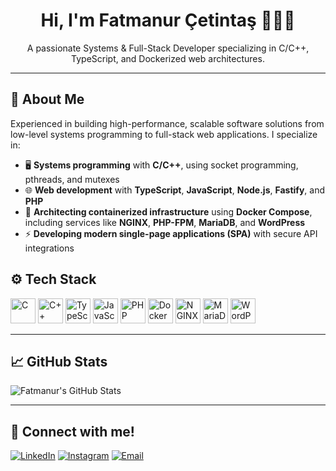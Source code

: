 <h1 align="center">Hi, I'm Fatmanur Çetintaş 👩🏼‍💻</h1>
<p align="center">
A passionate Systems & Full-Stack Developer specializing in C/C++, TypeScript, and Dockerized web architectures.
</p>

---

## 🧩 About Me

Experienced in building high-performance, scalable software solutions from low-level systems programming to full-stack web applications. I specialize in:

- 🖥️ **Systems programming** with **C/C++**, using socket programming, pthreads, and mutexes  
- 🌐 **Web development** with **TypeScript**, **JavaScript**, **Node.js**, **Fastify**, and **PHP**  
- 🐳 **Architecting containerized infrastructure** using **Docker Compose**, including services like **NGINX**, **PHP-FPM**, **MariaDB**, and **WordPress**  
- ⚡ **Developing modern single-page applications (SPA)** with secure API integrations

## ⚙️ Tech Stack

<p align="left">
  <img width="40" src="https://cdn.jsdelivr.net/gh/devicons/devicon/icons/c/c-original.svg" alt="C" title="C" />
  <img width="40" src="https://cdn.jsdelivr.net/gh/devicons/devicon/icons/cplusplus/cplusplus-original.svg" alt="C++" title="C++" />
  <img width="40" src="https://cdn.jsdelivr.net/gh/devicons/devicon/icons/typescript/typescript-original.svg" alt="TypeScript" title="TypeScript" />
  <img width="40" src="https://cdn.jsdelivr.net/gh/devicons/devicon/icons/javascript/javascript-original.svg" alt="JavaScript" title="JavaScript" />
  <img width="40" src="https://cdn.jsdelivr.net/gh/devicons/devicon/icons/php/php-original.svg" alt="PHP" title="PHP" />
  <img width="40" src="https://cdn.jsdelivr.net/gh/devicons/devicon/icons/docker/docker-original.svg" alt="Docker" title="Docker" />
  <img width="40" src="https://cdn.jsdelivr.net/gh/devicons/devicon/icons/nginx/nginx-original.svg" alt="NGINX" title="NGINX" />
  <img width="40" src="https://cdn.jsdelivr.net/gh/devicons/devicon/icons/mysql/mysql-original.svg" alt="MariaDB" title="MariaDB" />
  <img width="40" src="https://cdn.jsdelivr.net/gh/devicons/devicon/icons/wordpress/wordpress-original.svg" alt="WordPress" title="WordPress" />
</p>

---

## 📈 GitHub Stats

<p align="left">
  <img src="https://github-readme-stats.vercel.app/api?username=facetint&show_icons=true&theme=radical" alt="Fatmanur's GitHub Stats" />
</p>

---

## 🔗 Connect with me!

<p align="left">
  <a href="https://linkedin.com/in/fatmanurcetintas/" alt="LinkedIn"><img src="https://img.icons8.com/fluent/48/000000/linkedin.png" alt="LinkedIn"/></a>
  <a href="https://www.instagram.com/fatmanur.cetintas12/" alt="Instagram"><img src="https://img.icons8.com/fluent/48/000000/instagram-new.png" alt="Instagram"/></a>
  <a href="mailto:fatmanurcetintas7@gmail.com" alt="Email"><img src="https://img.icons8.com/fluent/48/000000/gmail-new.png" alt="Email"/></a>
</p>
